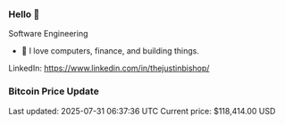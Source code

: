 ### Hello 🤙  

Software Engineering

- 🔭 I love computers, finance, and building things.
  
LinkedIn: https://www.linkedin.com/in/thejustinbishop/  

















































































































































































































































































































































































































































































































































































































































































































































































































































































































### Bitcoin Price Update
Last updated: 2025-07-31 06:37:36 UTC
Current price: $118,414.00 USD
